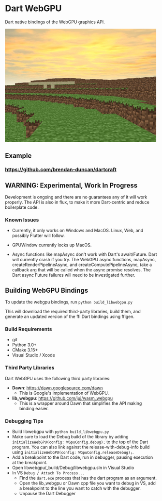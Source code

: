 # Dart WebGPU

Dart native bindings of the WebGPU graphics API.

![Dart WebGPU](dart_webgpu.jpg)

## Example

### https://github.com/brendan-duncan/dartcraft

## WARNING: Experimental, Work In Progress

Development is ongoing and there are no guarantees any of it will work properly.
The API is also in flux, to make it more Dart-centric and reduce boilerplate code.

### Known Issues

* Currently, it only works on Windows and MacOS. Linux, Web, and possibly Flutter will follow.

* GPUWindow currently locks up MacOS.

* Async functions like mapAsync don't work with Dart's await/Future.
Dart will currently crash if you try. The WebGPU async functions, mapAsync, createRenderPipelineAsync,
and createComputePipelineAsync, take a callback arg that will be called when the async
promise resolves. The Dart async Future failures will need to be investigated further.

## Building WebGPU Bindings

To update the webgpu bindings, run
`python build_libwebgpu.py`

This will download the required third-party libraries, build them, and generate
an updated version of the ffi Dart bindings using ffigen.

### Build Requirements

* git
* Python 3.0+
* CMake 3.15+
* Visual Studio / Xcode

### Third Party Libraries

Dart WebGPU uses the following third party libraries:

- **Dawn**: https://dawn.googlesource.com/dawn
  - This is Google's implementation of WebGPU.
- **lib_webgpu**: https://github.com/juj/wasm_webgpu
  - This is a wrapper around Dawn that simplifies the API making binding easier.

### Debugging Tips

* Build libwebgpu with `python build_libwebgpu.py`
* Make sure to load the Debug build of the library by adding `initializeWebGPU(config: WGpuConfig.debug);`
to the top of the Dart program. You can also link against the release-with-debug-info build using
  `initializeWebGPU(config: WGpuConfig.releaseDebug);`.
* Add a breakpoint to the Dart code, run in debugger, pausing execution at the breakpoint.
* Open libwebgpu/_build/Debug/libwebgpu.sln in Visual Studio
* In VS `Debug / Attach To Process...`
  * Find the `dart.exe` process that has the dart program as an argument.
  * Open the lib_webgpu or Dawn cpp file you want to debug in VS, add a breakpoint to the line you want to catch
    with the debugger.
  * Unpause the Dart Debugger
